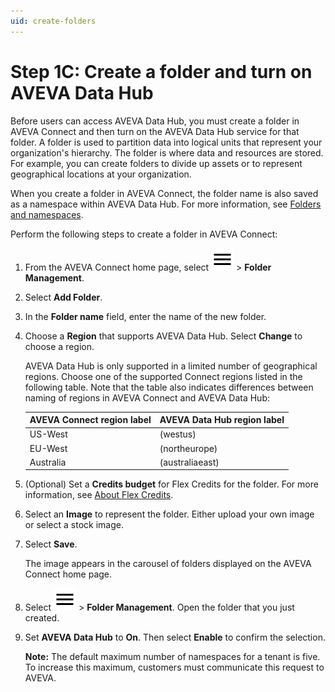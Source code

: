 ```yaml
---
uid: create-folders
---
```


# Step 1C: Create a folder and turn on AVEVA Data Hub

Before users can access AVEVA Data Hub, you must create a folder in AVEVA Connect and then turn on the AVEVA Data Hub service for that folder. A folder is used to partition data into logical units that represent your organization's hierarchy. The folder is where data and resources are stored. For example, you can create folders to divide up assets or to represent geographical locations at your organization.

When you create a folder in AVEVA Connect, the folder name is also saved as a namespace within AVEVA Data Hub. For more information, see [Folders and namespaces](xref:ccNamespaces).

Perform the following steps to create a folder in AVEVA Connect:

1. From the AVEVA Connect home page, select ![menu](../../../../_icons/default/menu.svg) > **Folder Management**.

1. Select **Add Folder**.

1. In the **Folder name** field, enter the name of the new folder.

1. Choose a **Region** that supports AVEVA Data Hub. Select **Change** to choose a region.

    AVEVA Data Hub is only supported in a limited number of geographical regions. Choose one of the supported Connect regions listed in the following table. Note that the table also indicates differences between naming of regions in AVEVA Connect and AVEVA Data Hub:

    | AVEVA Connect region label | AVEVA Data Hub region label |
    | ------------- | ------------- |
    | US-West | (westus) |
    | EU-West | (northeurope) |
    | Australia | (australiaeast) |

1. (Optional) Set a **Credits budget** for Flex Credits for the folder. For more information, see [About Flex Credits](https://help.connect.aveva.com/#/home/767994/10/11).

1. Select an **Image** to represent the folder. Either upload your own image or select a stock image.

1. Select **Save**.

   The image appears in the carousel of folders displayed on the AVEVA Connect home page.

1. Select ![menu](../../../../_icons/default/menu.svg) > **Folder Management**. Open the folder that you just created.

1. Set **AVEVA Data Hub** to **On**. Then select **Enable** to confirm the selection.

   **Note:** The default maximum number of namespaces for a tenant is five. To increase this maximum, customers must communicate this request to AVEVA.

